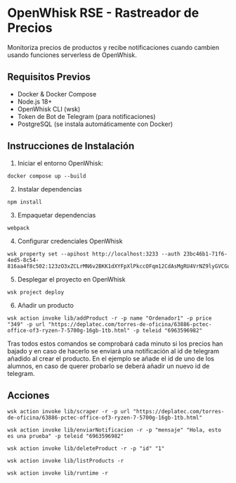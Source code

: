 # OpenWhisk RSE - Rastreador de Precios

Monitoriza precios de productos y recibe notificaciones cuando cambien usando funciones serverless de OpenWhisk.

## Requisitos Previos

- Docker & Docker Compose
- Node.js 18+
- OpenWhisk CLI (wsk)
- Token de Bot de Telegram (para notificaciones)
- PostgreSQL (se instala automáticamente con Docker)


## Instrucciones de Instalación

1. Iniciar el entorno OpenWhisk:
```
docker compose up --build
```

2. Instalar dependencias
```
npm install
```


3. Empaquetar dependencias

```
webpack
```

4. Configurar credenciales OpenWhisk 
```
wsk property set --apihost http://localhost:3233 --auth 23bc46b1-71f6-4ed5-8c54-816aa4f8c502:123zO3xZCLrMN6v2BKK1dXYFpXlPkccOFqm12CdAsMgRU4VrNZ9lyGVCGuMDGIwP
```


5. Desplegar el proyecto en OpenWhisk
```
wsk project deploy
```
6. Añadir un producto 
```
wsk action invoke lib/addProduct -r -p name "Ordenador1" -p price "349" -p url "https://deplatec.com/torres-de-oficina/63886-pctec-office-of3-ryzen-7-5700g-16gb-1tb.html" -p teleid "6963596982"
```
Tras todos estos comandos se comprobará cada minuto si los precios han bajado y en caso de hacerlo se enviará una notificación al id de telegram añadido al crear el producto. En el ejemplo se añade el id de uno de los alumnos, en caso de querer probarlo se deberá añadir un nuevo id de telegram. 

## Acciones

```
wsk action invoke lib/scraper -r -p url "https://deplatec.com/torres-de-oficina/63886-pctec-office-of3-ryzen-7-5700g-16gb-1tb.html"
```

```
wsk action invoke lib/enviarNotificacion -r -p "mensaje" "Hola, esto es una prueba" -p teleid "6963596982"
```

```
wsk action invoke lib/deleteProduct -r -p "id" "1"
```

```
wsk action invoke lib/listProducts -r
```

```
wsk action invoke lib/runtime -r
```


